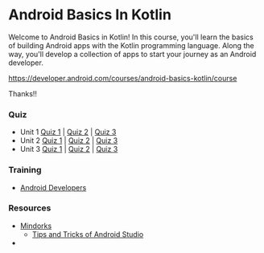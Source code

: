 # Android Basics In Kotlin

Welcome to Android Basics in Kotlin! In this course, you'll learn the basics of building Android apps with the Kotlin programming language. Along the way, you'll develop a collection of apps to start your journey as an Android developer.  

https://developer.android.com/courses/android-basics-kotlin/course

Thanks!!

### Quiz

* Unit 1
    [Quiz 1](https://github.com/DanyZambrano/AndroidBasicsInKotlin/blob/main/Unit%203%20%7C%20Navigation/3.%20Navigation/Quiz.md) |  [Quiz 2](https://github.com/DanyZambrano/AndroidBasicsInKotlin/blob/main/Unit%203%20%7C%20Navigation/4.%20Architecture%20Components/Quiz.md) | [Quiz 3]()
* Unit 2
    [Quiz 1](https://github.com/DanyZambrano/AndroidBasicsInKotlin/blob/main/Unit%203%20%7C%20Navigation/3.%20Navigation/Quiz.md) |  [Quiz 2](https://github.com/DanyZambrano/AndroidBasicsInKotlin/blob/main/Unit%203%20%7C%20Navigation/4.%20Architecture%20Components/Quiz.md) | [Quiz 3]()
* Unit 3
    [Quiz 1](https://github.com/DanyZambrano/AndroidBasicsInKotlin/blob/main/Unit%203%20%7C%20Navigation/3.%20Navigation/Quiz.md) |  [Quiz 2](https://github.com/DanyZambrano/AndroidBasicsInKotlin/blob/main/Unit%203%20%7C%20Navigation/4.%20Architecture%20Components/Quiz.md) | [Quiz 3]()

### Training

* [Android Developers](https://developer.android.com/courses)


### Resources

* [Mindorks](https://mindorks.com)
    * [Tips and Tricks of Android Studio](https://blog.mindorks.com/tips-and-tricks-of-android-studio)
* 